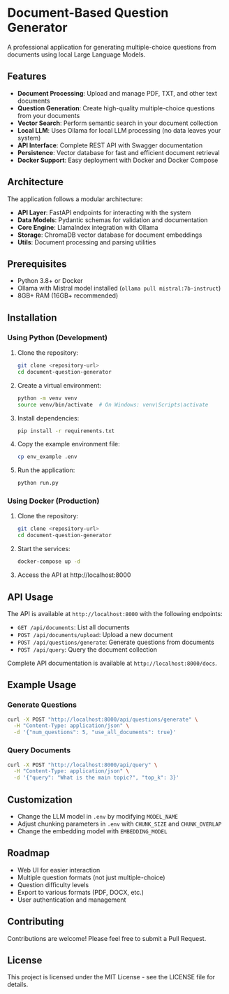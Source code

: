 # Document-Based Question Generator

A professional application for generating multiple-choice questions from documents using local Large Language Models.

## Features

- **Document Processing**: Upload and manage PDF, TXT, and other text documents
- **Question Generation**: Create high-quality multiple-choice questions from your documents
- **Vector Search**: Perform semantic search in your document collection
- **Local LLM**: Uses Ollama for local LLM processing (no data leaves your system)
- **API Interface**: Complete REST API with Swagger documentation
- **Persistence**: Vector database for fast and efficient document retrieval
- **Docker Support**: Easy deployment with Docker and Docker Compose

## Architecture

The application follows a modular architecture:

- **API Layer**: FastAPI endpoints for interacting with the system
- **Data Models**: Pydantic schemas for validation and documentation
- **Core Engine**: LlamaIndex integration with Ollama
- **Storage**: ChromaDB vector database for document embeddings
- **Utils**: Document processing and parsing utilities

## Prerequisites

- Python 3.8+ or Docker
- Ollama with Mistral model installed (`ollama pull mistral:7b-instruct`)
- 8GB+ RAM (16GB+ recommended)

## Installation

### Using Python (Development)

1. Clone the repository:
   ```bash
   git clone <repository-url>
   cd document-question-generator
   ```

2. Create a virtual environment:
   ```bash
   python -m venv venv
   source venv/bin/activate  # On Windows: venv\Scripts\activate
   ```

3. Install dependencies:
   ```bash
   pip install -r requirements.txt
   ```

4. Copy the example environment file:
   ```bash
   cp env_example .env
   ```

5. Run the application:
   ```bash
   python run.py
   ```

### Using Docker (Production)

1. Clone the repository:
   ```bash
   git clone <repository-url>
   cd document-question-generator
   ```

2. Start the services:
   ```bash
   docker-compose up -d
   ```

3. Access the API at http://localhost:8000

## API Usage

The API is available at `http://localhost:8000` with the following endpoints:

- `GET /api/documents`: List all documents
- `POST /api/documents/upload`: Upload a new document
- `POST /api/questions/generate`: Generate questions from documents
- `POST /api/query`: Query the document collection

Complete API documentation is available at `http://localhost:8000/docs`.

## Example Usage

### Generate Questions

```bash
curl -X POST "http://localhost:8000/api/questions/generate" \
  -H "Content-Type: application/json" \
  -d '{"num_questions": 5, "use_all_documents": true}'
```

### Query Documents

```bash
curl -X POST "http://localhost:8000/api/query" \
  -H "Content-Type: application/json" \
  -d '{"query": "What is the main topic?", "top_k": 3}'
```

## Customization

- Change the LLM model in `.env` by modifying `MODEL_NAME`
- Adjust chunking parameters in `.env` with `CHUNK_SIZE` and `CHUNK_OVERLAP`
- Change the embedding model with `EMBEDDING_MODEL`

## Roadmap

- Web UI for easier interaction
- Multiple question formats (not just multiple-choice)
- Question difficulty levels
- Export to various formats (PDF, DOCX, etc.)
- User authentication and management

## Contributing

Contributions are welcome! Please feel free to submit a Pull Request.

## License

This project is licensed under the MIT License - see the LICENSE file for details. 